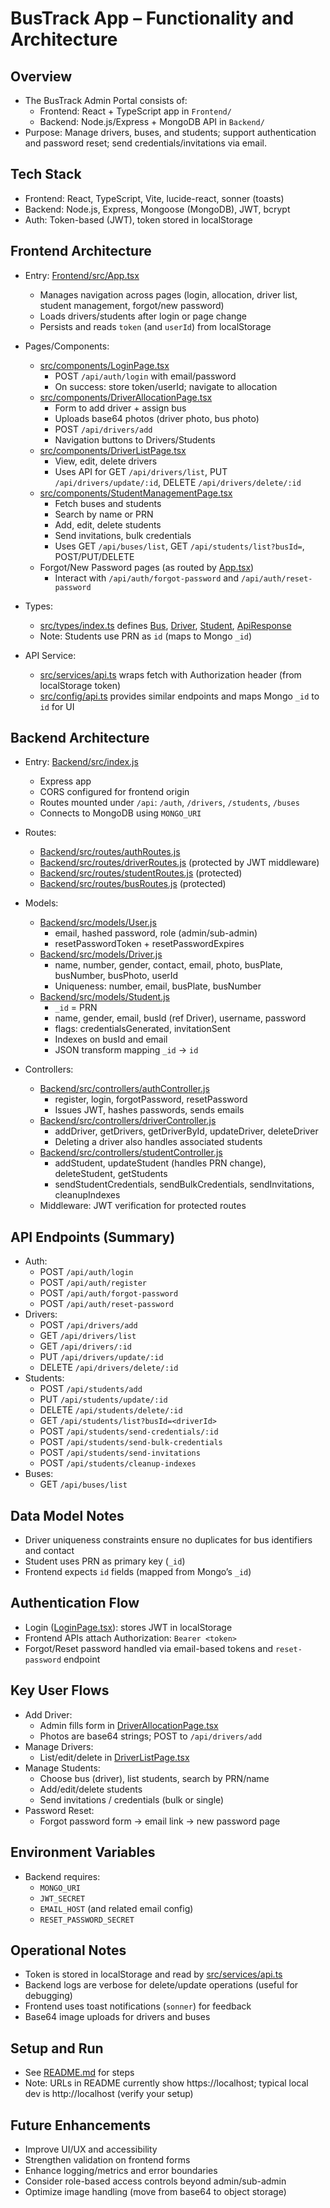 # BusTrack App – Functionality and Architecture

## Overview
- The BusTrack Admin Portal consists of:
  - Frontend: React + TypeScript app in `Frontend/`
  - Backend: Node.js/Express + MongoDB API in `Backend/`
- Purpose: Manage drivers, buses, and students; support authentication and password reset; send credentials/invitations via email.

## Tech Stack
- Frontend: React, TypeScript, Vite, lucide-react, sonner (toasts)
- Backend: Node.js, Express, Mongoose (MongoDB), JWT, bcrypt
- Auth: Token-based (JWT), token stored in localStorage

## Frontend Architecture
- Entry: [Frontend/src/App.tsx](cci:7://file:///f:/BusTrack%20App/Frontend/src/App.tsx:0:0-0:0)
  - Manages navigation across pages (login, allocation, driver list, student management, forgot/new password)
  - Loads drivers/students after login or page change
  - Persists and reads `token` (and `userId`) from localStorage

- Pages/Components:
  - [src/components/LoginPage.tsx](cci:7://file:///f:/BusTrack%20App/Frontend/src/components/LoginPage.tsx:0:0-0:0)
    - POST `/api/auth/login` with email/password
    - On success: store token/userId; navigate to allocation
  - [src/components/DriverAllocationPage.tsx](cci:7://file:///f:/BusTrack%20App/Frontend/src/components/DriverAllocationPage.tsx:0:0-0:0)
    - Form to add driver + assign bus
    - Uploads base64 photos (driver photo, bus photo)
    - POST `/api/drivers/add`
    - Navigation buttons to Drivers/Students
  - [src/components/DriverListPage.tsx](cci:7://file:///f:/BusTrack%20App/Frontend/src/components/DriverListPage.tsx:0:0-0:0)
    - View, edit, delete drivers
    - Uses API for GET `/api/drivers/list`, PUT `/api/drivers/update/:id`, DELETE `/api/drivers/delete/:id`
  - [src/components/StudentManagementPage.tsx](cci:7://file:///f:/BusTrack%20App/Frontend/src/components/StudentManagementPage.tsx:0:0-0:0)
    - Fetch buses and students
    - Search by name or PRN
    - Add, edit, delete students
    - Send invitations, bulk credentials
    - Uses GET `/api/buses/list`, GET `/api/students/list?busId=`, POST/PUT/DELETE
  - Forgot/New Password pages (as routed by [App.tsx](cci:7://file:///f:/BusTrack%20App/Frontend/src/App.tsx:0:0-0:0))
    - Interact with `/api/auth/forgot-password` and `/api/auth/reset-password`

- Types:
  - [src/types/index.ts](cci:7://file:///f:/BusTrack%20App/Frontend/src/types/index.ts:0:0-0:0) defines [Bus](cci:2://file:///f:/BusTrack%20App/Frontend/src/types/index.ts:0:0-11:1), [Driver](cci:2://file:///f:/BusTrack%20App/Frontend/src/types/index.ts:13:0-26:1), [Student](cci:2://file:///f:/BusTrack%20App/Frontend/src/App.tsx:23:0-34:1), [ApiResponse](cci:2://file:///f:/BusTrack%20App/Frontend/src/types/index.ts:44:0-49:1)
  - Note: Students use PRN as `id` (maps to Mongo `_id`)

- API Service:
  - [src/services/api.ts](cci:7://file:///f:/BusTrack%20App/Frontend/src/services/api.ts:0:0-0:0) wraps fetch with Authorization header (from localStorage token)
  - [src/config/api.ts](cci:7://file:///f:/BusTrack%20App/Frontend/src/config/api.ts:0:0-0:0) provides similar endpoints and maps Mongo `_id` to `id` for UI

## Backend Architecture
- Entry: [Backend/src/index.js](cci:7://file:///f:/BusTrack%20App/Backend/src/index.js:0:0-0:0)
  - Express app
  - CORS configured for frontend origin
  - Routes mounted under `/api`: `/auth`, `/drivers`, `/students`, `/buses`
  - Connects to MongoDB using `MONGO_URI`

- Routes:
  - [Backend/src/routes/authRoutes.js](cci:7://file:///f:/BusTrack%20App/Backend/src/routes/authRoutes.js:0:0-0:0)
  - [Backend/src/routes/driverRoutes.js](cci:7://file:///f:/BusTrack%20App/Backend/src/routes/driverRoutes.js:0:0-0:0) (protected by JWT middleware)
  - [Backend/src/routes/studentRoutes.js](cci:7://file:///f:/BusTrack%20App/Backend/src/routes/studentRoutes.js:0:0-0:0) (protected)
  - [Backend/src/routes/busRoutes.js](cci:7://file:///f:/BusTrack%20App/Backend/src/routes/busRoutes.js:0:0-0:0) (protected)

- Models:
  - [Backend/src/models/User.js](cci:7://file:///f:/BusTrack%20App/Backend/src/models/User.js:0:0-0:0)
    - email, hashed password, role (admin/sub-admin)
    - resetPasswordToken + resetPasswordExpires
  - [Backend/src/models/Driver.js](cci:7://file:///f:/BusTrack%20App/Backend/src/models/Driver.js:0:0-0:0)
    - name, number, gender, contact, email, photo, busPlate, busNumber, busPhoto, userId
    - Uniqueness: number, email, busPlate, busNumber
  - [Backend/src/models/Student.js](cci:7://file:///f:/BusTrack%20App/Backend/src/models/Student.js:0:0-0:0)
    - `_id` = PRN
    - name, gender, email, busId (ref Driver), username, password
    - flags: credentialsGenerated, invitationSent
    - Indexes on busId and email
    - JSON transform mapping `_id` -> `id`

- Controllers:
  - [Backend/src/controllers/authController.js](cci:7://file:///f:/BusTrack%20App/Backend/src/controllers/authController.js:0:0-0:0)
    - register, login, forgotPassword, resetPassword
    - Issues JWT, hashes passwords, sends emails
  - [Backend/src/controllers/driverController.js](cci:7://file:///f:/BusTrack%20App/Backend/src/controllers/driverController.js:0:0-0:0)
    - addDriver, getDrivers, getDriverById, updateDriver, deleteDriver
    - Deleting a driver also handles associated students
  - [Backend/src/controllers/studentController.js](cci:7://file:///f:/BusTrack%20App/Backend/src/controllers/studentController.js:0:0-0:0)
    - addStudent, updateStudent (handles PRN change), deleteStudent, getStudents
    - sendStudentCredentials, sendBulkCredentials, sendInvitations, cleanupIndexes
  - Middleware: JWT verification for protected routes

## API Endpoints (Summary)
- Auth:
  - POST `/api/auth/login`
  - POST `/api/auth/register`
  - POST `/api/auth/forgot-password`
  - POST `/api/auth/reset-password`
- Drivers:
  - POST `/api/drivers/add`
  - GET `/api/drivers/list`
  - GET `/api/drivers/:id`
  - PUT `/api/drivers/update/:id`
  - DELETE `/api/drivers/delete/:id`
- Students:
  - POST `/api/students/add`
  - PUT `/api/students/update/:id`
  - DELETE `/api/students/delete/:id`
  - GET `/api/students/list?busId=<driverId>`
  - POST `/api/students/send-credentials/:id`
  - POST `/api/students/send-bulk-credentials`
  - POST `/api/students/send-invitations`
  - POST `/api/students/cleanup-indexes`
- Buses:
  - GET `/api/buses/list`

## Data Model Notes
- Driver uniqueness constraints ensure no duplicates for bus identifiers and contact
- Student uses PRN as primary key (`_id`)
- Frontend expects `id` fields (mapped from Mongo’s `_id`)

## Authentication Flow
- Login ([LoginPage.tsx](cci:7://file:///f:/BusTrack%20App/Frontend/src/components/LoginPage.tsx:0:0-0:0)): stores JWT in localStorage
- Frontend APIs attach Authorization: `Bearer <token>`
- Forgot/Reset password handled via email-based tokens and `reset-password` endpoint

## Key User Flows
- Add Driver:
  - Admin fills form in [DriverAllocationPage.tsx](cci:7://file:///f:/BusTrack%20App/Frontend/src/components/DriverAllocationPage.tsx:0:0-0:0)
  - Photos are base64 strings; POST to `/api/drivers/add`
- Manage Drivers:
  - List/edit/delete in [DriverListPage.tsx](cci:7://file:///f:/BusTrack%20App/Frontend/src/components/DriverListPage.tsx:0:0-0:0)
- Manage Students:
  - Choose bus (driver), list students, search by PRN/name
  - Add/edit/delete students
  - Send invitations / credentials (bulk or single)
- Password Reset:
  - Forgot password form -> email link -> new password page

## Environment Variables
- Backend requires:
  - `MONGO_URI`
  - `JWT_SECRET`
  - `EMAIL_HOST` (and related email config)
  - `RESET_PASSWORD_SECRET`

## Operational Notes
- Token is stored in localStorage and read by [src/services/api.ts](cci:7://file:///f:/BusTrack%20App/Frontend/src/services/api.ts:0:0-0:0)
- Backend logs are verbose for delete/update operations (useful for debugging)
- Frontend uses toast notifications (`sonner`) for feedback
- Base64 image uploads for drivers and buses

## Setup and Run
- See [README.md](cci:7://file:///f:/BusTrack%20App/README.md:0:0-0:0) for steps
- Note: URLs in README currently show https://localhost; typical local dev is http://localhost (verify your setup)

## Future Enhancements
- Improve UI/UX and accessibility
- Strengthen validation on frontend forms
- Enhance logging/metrics and error boundaries
- Consider role-based access controls beyond admin/sub-admin
- Optimize image handling (move from base64 to object storage)